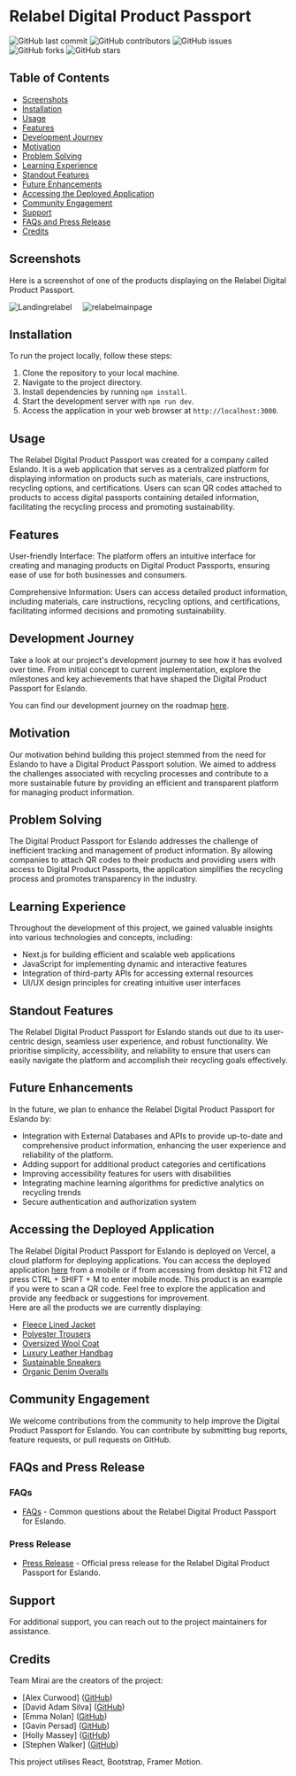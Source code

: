 # Relabel Digital Product Passport

![GitHub last commit](https://img.shields.io/github/last-commit/INFINITYX00/eslando)
![GitHub contributors](https://img.shields.io/github/contributors/INFINITYX00/eslando)
![GitHub issues](https://img.shields.io/github/issues/INFINITYX00/eslando)
![GitHub forks](https://img.shields.io/github/forks/INFINITYX00/eslando)
![GitHub stars](https://img.shields.io/github/stars/INFINITYX00/eslando)





## Table of Contents

- [Screenshots](#screenshots)
- [Installation](#installation)
- [Usage](#usage)
- [Features](#features)
- [Development Journey](#development-journey)
- [Motivation](#motivation)
- [Problem Solving](#problem-solving)
- [Learning Experience](#learning-experience)
- [Standout Features](#standout-features)
- [Future Enhancements](#future-enhancements)
- [Accessing the Deployed Application](#accessing-the-deployed-application)
- [Community Engagement](#community-engagement)
- [Support](#support)
- [FAQs and Press Release](#FAQs-and-Press-Release)
- [Credits](#credits)

## Screenshots

Here is a screenshot of one of the products displaying on the Relabel Digital Product Passport.

![Landingrelabel](https://github.com/INFINITYX00/eslando/assets/145766101/9f146806-dd12-467f-876f-fe47338bc43c) &nbsp;&nbsp;&nbsp; ![relabelmainpage](https://github.com/INFINITYX00/eslando/assets/145766101/1a348333-4b3c-45ae-8114-8bb802acccaa)

## Installation

To run the project locally, follow these steps:

1. Clone the repository to your local machine.
2. Navigate to the project directory.
3. Install dependencies by running `npm install`.
4. Start the development server with `npm run dev`.
5. Access the application in your web browser at `http://localhost:3000`.

## Usage

The Relabel Digital Product Passport was created for a company called Eslando. It is a web application that serves as a centralized platform for displaying information on products such as materials, care instructions, recycling options, and certifications. Users can scan QR codes attached to products to access digital passports containing detailed information, facilitating the recycling process and promoting sustainability.

## Features

User-friendly Interface: The platform offers an intuitive interface for creating and managing products on Digital Product Passports, ensuring ease of use for both businesses and consumers.

Comprehensive Information: Users can access detailed product information, including materials, care instructions, recycling options, and certifications, facilitating informed decisions and promoting sustainability.

## Development Journey

Take a look at our project's development journey to see how it has evolved over time. From initial concept to current implementation, explore the milestones and key achievements that have shaped the Digital Product Passport for Eslando.

You can find our development journey on the roadmap [here](https://github.com/users/INFINITYX00/projects/15/views/4).

## Motivation

Our motivation behind building this project stemmed from the need for Eslando to have a Digital Product Passport solution. We aimed to address the challenges associated with recycling processes and contribute to a more sustainable future by providing an efficient and transparent platform for managing product information.

## Problem Solving

The Digital Product Passport for Eslando addresses the challenge of inefficient tracking and management of product information. By allowing companies to attach QR codes to their products and providing users with access to Digital Product Passports, the application simplifies the recycling process and promotes transparency in the industry.

## Learning Experience

Throughout the development of this project, we gained valuable insights into various technologies and concepts, including:

- Next.js for building efficient and scalable web applications
- JavaScript for implementing dynamic and interactive features
- Integration of third-party APIs for accessing external resources
- UI/UX design principles for creating intuitive user interfaces

## Standout Features

The Relabel Digital Product Passport for Eslando stands out due to its user-centric design, seamless user experience, and robust functionality. We prioritise simplicity, accessibility, and reliability to ensure that users can easily navigate the platform and accomplish their recycling goals effectively.

## Future Enhancements

In the future, we plan to enhance the Relabel Digital Product Passport for Eslando by:

- Integration with External Databases and APIs to provide up-to-date and comprehensive product information, enhancing the user experience and reliability of the platform.
- Adding support for additional product categories and certifications
- Improving accessibility features for users with disabilities
- Integrating machine learning algorithms for predictive analytics on recycling trends
- Secure authentication and authorization system

## Accessing the Deployed Application

The Relabel Digital Product Passport for Eslando is deployed on Vercel, a cloud platform for deploying applications. You can access the deployed application [here](https://eslando.vercel.app/?product=0) from a mobile or if from accessing from desktop hit F12 and press CTRL + SHIFT + M to enter mobile mode. This product is an example if you were to scan a QR code. Feel free to explore the application and provide any feedback or suggestions for improvement.
<br>
Here are all the products we are currently displaying:
<br>
- [Fleece Lined Jacket](https://eslando.vercel.app/?product=0)
- [Polyester Trousers](https://eslando.vercel.app/?product=1)
- [Oversized Wool Coat](https://eslando.vercel.app/?product=2)
- [Luxury Leather Handbag](https://eslando.vercel.app/?product=3)
- [Sustainable Sneakers](https://eslando.vercel.app/?product=4)
- [Organic Denim Overalls](https://eslando.vercel.app/?product=5)

## Community Engagement

We welcome contributions from the community to help improve the Digital Product Passport for Eslando. You can contribute by submitting bug reports, feature requests, or pull requests on GitHub.

## FAQs and Press Release

### FAQs

- [FAQs](FAQS.md) - Common questions about the Relabel Digital Product Passport for Eslando.

### Press Release

- [Press Release](PRESSRELEASE.md) - Official press release for the Relabel Digital Product Passport for Eslando.

## Support

For additional support, you can reach out to the project maintainers for assistance.

## Credits

Team Mirai are the creators of the project:

- [Alex Curwood] ([GitHub](https://github.com/alexcurwood))  
- [David Adam Silva] ([GitHub](https://github.com/DavidAdam1323))
- [Emma Nolan] ([GitHub](https://github.com/eminaction))
- [Gavin Persad] ([GitHub](https://github.com/Gavin-Persad))
- [Holly Massey] ([GitHub](https://github.com/hollrosey))
- [Stephen Walker] ([GitHub](https://github.com/INFINITYX00))

This project utilises React, Bootstrap, Framer Motion.

